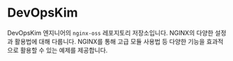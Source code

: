 # DevOpsKim
DevOpsKim 엔지니어의 `nginx-oss` 레포지토리 저장소입니다.
NGINX의 다양한 설정과 활용법에 대해 다룹니다. NGINX를 통해 고급 모듈 사용법 등 다양한 기능을 효과적으로 활용할 수 있는 예제를 제공합니다.
